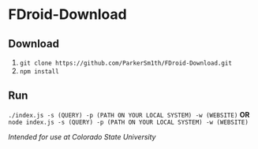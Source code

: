 # FDroid-Download

## Download

1. `git clone https://github.com/ParkerSm1th/FDroid-Download.git`
2. `npm install`

## Run

`./index.js -s (QUERY) -p (PATH ON YOUR LOCAL SYSTEM) -w (WEBSITE)`
**OR**
`node index.js -s (QUERY) -p (PATH ON YOUR LOCAL SYSTEM) -w (WEBSITE)`

_Intended for use at Colorado State University_
